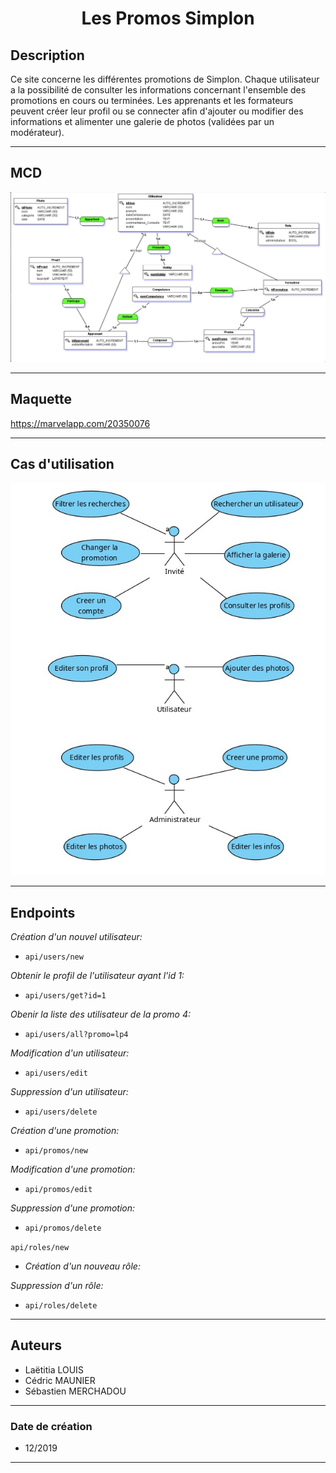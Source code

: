 # <p align='center'>__Les Promos Simplon__</p>

## __Description__

Ce site concerne les différentes promotions de Simplon. Chaque utilisateur a la possibilité de consulter les informations concernant l'ensemble des promotions en cours ou terminées. Les apprenants et les formateurs peuvent créer leur profil ou se connecter afin d'ajouter ou modifier des informations et alimenter une galerie de photos (validées par un modérateur).

---

## __MCD__

![Image_MCD](docs/mcd.jpg)

---

## __Maquette__

https://marvelapp.com/20350076

---

## __Cas d'utilisation__

![Image_useCases](docs/use_cases.jpeg)

---

## __Endpoints__


_Création d'un nouvel utilisateur:_
 - ```api/users/new```

_Obtenir le profil de l'utilisateur ayant l'id 1:_
 - ```api/users/get?id=1```

_Obenir la liste des utilisateur de la promo 4:_
 - ```api/users/all?promo=lp4```

_Modification d'un utilisateur:_
 - ```api/users/edit```

_Suppression d'un utilisateur:_
- ```api/users/delete```

_Création d'une promotion:_
- ```api/promos/new```

_Modification d'une promotion:_
- ```api/promos/edit```

_Suppression d'une promotion:_
- ```api/promos/delete```

```api/roles/new```
- _Création d'un nouveau rôle:_

_Suppression d'un rôle:_
 - ```api/roles/delete```

---

## __Auteurs__ 

- Laëtitia LOUIS
- Cédric MAUNIER
- Sébastien MERCHADOU

---

### __Date de création__

- 12/2019

---






